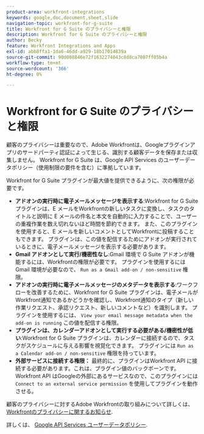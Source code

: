 ```yaml
---
product-area: workfront-integrations
keywords: google,doc,document,sheet,slide
navigation-topic: workfront-for-g-suite
title: Workfront for G Suite のプライバシーと権限
description: Workfront for G Suite のプライバシーと権限
author: Becky
feature: Workfront Integrations and Apps
exl-id: abb8ffa1-1da6-46dd-a929-18b17014839a
source-git-commit: 90d088846e72f1632274043c8d8ca7807ff05b4a
workflow-type: tm+mt
source-wordcount: '366'
ht-degree: 0%

---
```


# Workfront for G Suite のプライバシーと権限

顧客のプライバシーは重要なので、Adobe Workfrontは、Googleプラグインアプリのサードパーティ認証によって生じる、識別する顧客データを保存または収集しません。 Workfront for G Suite は、Google API Services のユーザーデータポリシー（使用制限の要件を含む）に準拠しています。

Workfront for G Suite プラグインが最大値を提供できるように、次の権限が必要です。

* **アドオンの実行時に電子メールメッセージを表示する**:Workfront for G Suite プラグインは、E メールをWorkfrontの新しいタスクに変換し、タスクのタイトルと説明に E メールの件名と本文を自動的に入力することで、ユーザーの重複作業を数え切れないほど時間を節約できます。 また、このプラグインを使用すると、E メールを新しいコメントとしてWorkfrontに投稿することもできます。 プラグインは、この値を配信するためにアドオンが実行されているときに、電子メールメッセージを表示する必要があります。
* **Gmail アドオンとして実行/機密性なし**:Gmail 環境で G Suite アドオンが機能するには、Workfrontの権限が必要です。 プラグインを使用するには Gmail 環境が必要なので、 `Run as a Gmail add-on / non-sensitive` 権限。
* **アドオンの実行時に電子メールメッセージのメタデータを表示する**:ワークフローを改善するために、Workfront for G Suite プラグインは、電子メールがWorkfront通知であるかどうかを確認し、Workfront通知のタイプ（新しい作業リクエスト、承認リクエスト、新しいコメントなど）を識別します。 プラグインを使用するには、 `View your email message metadata when the add-on is running` この値を配信する権限。
* **プラグインは、カレンダーアドオンとして実行する必要がある/機密性が低い**:Workfront for G Suite プラグインは、カレンダーに接続するので、タスクがスケジュールに与える影響を視覚化できます。 プラグインには `Run as a Calendar add-on / non-sensitive` 権限を持っています。
* **外部サービスに接続する権限：** 最終的に、プラグインはWorkfront API に接続する必要があります。これは、プラグイン値のバックボーンです。 Workfront API はGoogleの外部にあるサービスなので、このプラグインには `Connect to an external service permission` を使用してプラグインを動作させる。

顧客のプライバシーに対するAdobe Workfrontの取り組みについて詳しくは、 [Workfrontのプライバシーに関するお知らせ](https://www.adobe.com/content/dam/cc/en/legal/terms/enterprise/pdfs/Privacy-Notice-and-Privacy-Shield-Statement-Adobe-Workfront.pdf).

詳しくは、 [Google API Services ユーザーデータポリシー](https://developers.google.com/terms/api-services-user-data-policy).
